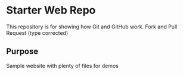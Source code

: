 # Starter Web Repo

This repository is for showing how Git and GitHub work. Fork and Pull Request (type corrected)

## Purpose

Sample website with plenty of files for demos